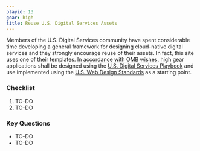 ```yaml
---
playid: 13
gear: high
title: Reuse U.S. Digital Services Assets
---
```


Members of the U.S. Digital Services community have spent
considerable time developing a general framework for designing
cloud-native digital services and they strongly encourage reuse of their
assets. In fact, this site uses one of their templates. [In accordance with OMB
wishes,](http://federalnewsradio.com/digital-government/2016/01/omb-wants-see-agencies-using-digital-services-playbook/)
high gear applications shall be designed using
the [U.S. Digital Services Playbook](https://playbook.cio.gov/) and
use implemented using the [U.S. Web Design
Standards](https://playbook.cio.gov/designstandards/) as a
starting point.

### Checklist
1. TO-DO
2. TO-DO

### Key Questions
- TO-DO
- TO-DO